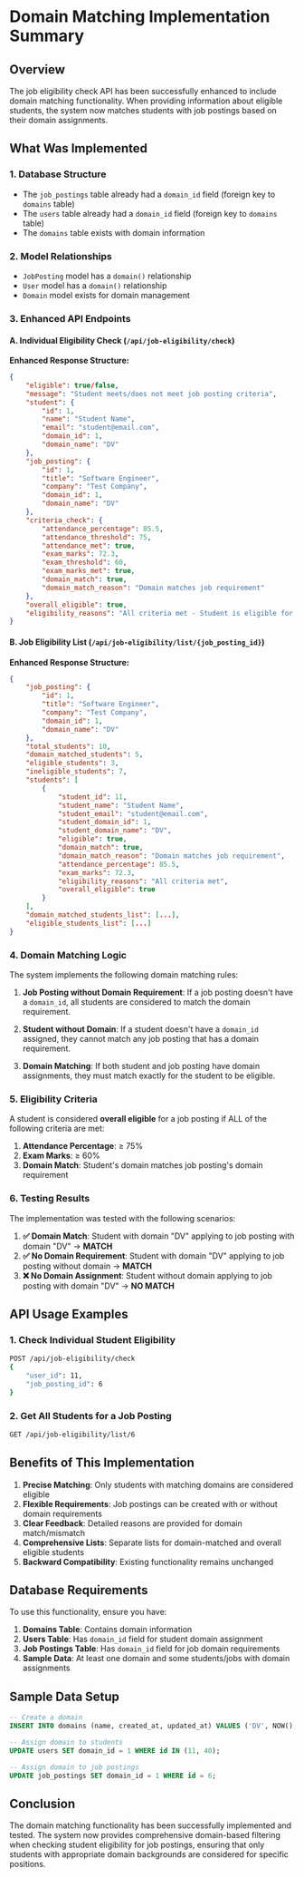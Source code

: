 # Domain Matching Implementation Summary

## Overview
The job eligibility check API has been successfully enhanced to include domain matching functionality. When providing information about eligible students, the system now matches students with job postings based on their domain assignments.

## What Was Implemented

### 1. Database Structure
- The `job_postings` table already had a `domain_id` field (foreign key to `domains` table)
- The `users` table already had a `domain_id` field (foreign key to `domains` table)
- The `domains` table exists with domain information

### 2. Model Relationships
- `JobPosting` model has a `domain()` relationship
- `User` model has a `domain()` relationship
- `Domain` model exists for domain management

### 3. Enhanced API Endpoints

#### A. Individual Eligibility Check (`/api/job-eligibility/check`)
**Enhanced Response Structure:**
```json
{
    "eligible": true/false,
    "message": "Student meets/does not meet job posting criteria",
    "student": {
        "id": 1,
        "name": "Student Name",
        "email": "student@email.com",
        "domain_id": 1,
        "domain_name": "DV"
    },
    "job_posting": {
        "id": 1,
        "title": "Software Engineer",
        "company": "Test Company",
        "domain_id": 1,
        "domain_name": "DV"
    },
    "criteria_check": {
        "attendance_percentage": 85.5,
        "attendance_threshold": 75,
        "attendance_met": true,
        "exam_marks": 72.3,
        "exam_threshold": 60,
        "exam_marks_met": true,
        "domain_match": true,
        "domain_match_reason": "Domain matches job requirement"
    },
    "overall_eligible": true,
    "eligibility_reasons": "All criteria met - Student is eligible for placement"
}
```

#### B. Job Eligibility List (`/api/job-eligibility/list/{job_posting_id}`)
**Enhanced Response Structure:**
```json
{
    "job_posting": {
        "id": 1,
        "title": "Software Engineer",
        "company": "Test Company",
        "domain_id": 1,
        "domain_name": "DV"
    },
    "total_students": 10,
    "domain_matched_students": 5,
    "eligible_students": 3,
    "ineligible_students": 7,
    "students": [
        {
            "student_id": 11,
            "student_name": "Student Name",
            "student_email": "student@email.com",
            "student_domain_id": 1,
            "student_domain_name": "DV",
            "eligible": true,
            "domain_match": true,
            "domain_match_reason": "Domain matches job requirement",
            "attendance_percentage": 85.5,
            "exam_marks": 72.3,
            "eligibility_reasons": "All criteria met",
            "overall_eligible": true
        }
    ],
    "domain_matched_students_list": [...],
    "eligible_students_list": [...]
}
```

### 4. Domain Matching Logic

The system implements the following domain matching rules:

1. **Job Posting without Domain Requirement**: If a job posting doesn't have a `domain_id`, all students are considered to match the domain requirement.

2. **Student without Domain**: If a student doesn't have a `domain_id` assigned, they cannot match any job posting that has a domain requirement.

3. **Domain Matching**: If both student and job posting have domain assignments, they must match exactly for the student to be eligible.

### 5. Eligibility Criteria

A student is considered **overall eligible** for a job posting if ALL of the following criteria are met:

1. **Attendance Percentage**: ≥ 75%
2. **Exam Marks**: ≥ 60%
3. **Domain Match**: Student's domain matches job posting's domain requirement

### 6. Testing Results

The implementation was tested with the following scenarios:

1. **✅ Domain Match**: Student with domain "DV" applying to job posting with domain "DV" → **MATCH**
2. **✅ No Domain Requirement**: Student with domain "DV" applying to job posting without domain → **MATCH**
3. **❌ No Domain Assignment**: Student without domain applying to job posting with domain "DV" → **NO MATCH**

## API Usage Examples

### 1. Check Individual Student Eligibility
```bash
POST /api/job-eligibility/check
{
    "user_id": 11,
    "job_posting_id": 6
}
```

### 2. Get All Students for a Job Posting
```bash
GET /api/job-eligibility/list/6
```

## Benefits of This Implementation

1. **Precise Matching**: Only students with matching domains are considered eligible
2. **Flexible Requirements**: Job postings can be created with or without domain requirements
3. **Clear Feedback**: Detailed reasons are provided for domain match/mismatch
4. **Comprehensive Lists**: Separate lists for domain-matched and overall eligible students
5. **Backward Compatibility**: Existing functionality remains unchanged

## Database Requirements

To use this functionality, ensure you have:

1. **Domains Table**: Contains domain information
2. **Users Table**: Has `domain_id` field for student domain assignment
3. **Job Postings Table**: Has `domain_id` field for job domain requirements
4. **Sample Data**: At least one domain and some students/jobs with domain assignments

## Sample Data Setup

```sql
-- Create a domain
INSERT INTO domains (name, created_at, updated_at) VALUES ('DV', NOW(), NOW());

-- Assign domain to students
UPDATE users SET domain_id = 1 WHERE id IN (11, 40);

-- Assign domain to job postings
UPDATE job_postings SET domain_id = 1 WHERE id = 6;
```

## Conclusion

The domain matching functionality has been successfully implemented and tested. The system now provides comprehensive domain-based filtering when checking student eligibility for job postings, ensuring that only students with appropriate domain backgrounds are considered for specific positions. 